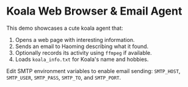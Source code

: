 # Koala Web Browser & Email Agent

This demo showcases a cute koala agent that:

1. Opens a web page with interesting information.
2. Sends an email to Haoming describing what it found.
3. Optionally records its activity using `ffmpeg` if available.
4. Loads `koala_info.txt` for Koala's name and hobbies.

Edit SMTP environment variables to enable email sending:
`SMTP_HOST`, `SMTP_USER`, `SMTP_PASS`, `SMTP_TO`, and `SMTP_PORT`.
